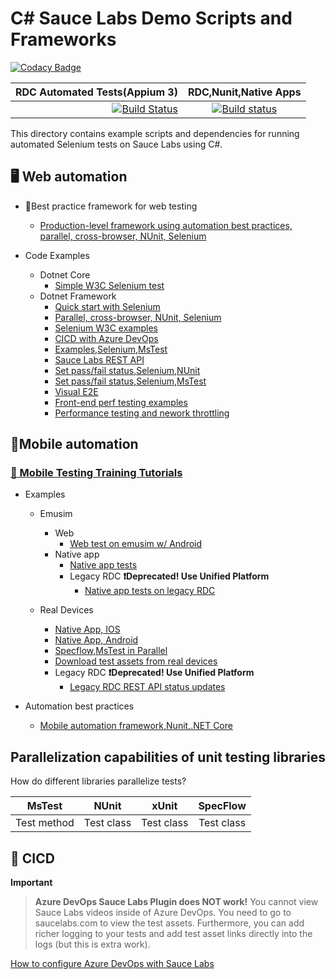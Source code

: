 # C# Sauce Labs Demo Scripts and Frameworks
[![Codacy Badge](https://api.codacy.com/project/badge/Grade/728698e058a04148a6a0da043ef7be1e)](https://app.codacy.com/gh/saucelabs-training/demo-csharp?utm_source=github.com&utm_medium=referral&utm_content=saucelabs-training/demo-csharp&utm_campaign=Badge_Grade_Dashboard)

| RDC Automated Tests(Appium 3)|RDC,Nunit,Native Apps|
| -------------:|:-------------:|
| [![Build Status](https://dev.azure.com/nikolayadvolodkin/SauceExamples/_apis/build/status/SauceExamples-RDC?branchName=master)](https://dev.azure.com/nikolayadvolodkin/SauceExamples/_build/latest?definitionId=21&branchName=master)|[![Build status](https://dev.azure.com/nikolayadvolodkin/SauceExamples/_apis/build/status/Appium4%20NUnit%20Scripts)](https://dev.azure.com/nikolayadvolodkin/SauceExamples/_build/latest?definitionId=22)|

This directory contains example scripts and dependencies for running automated Selenium tests on Sauce Labs using C#.

## 🖥 Web automation

* 🥇Best practice framework for web testing
  * [Production-level framework using automation best practices, parallel, cross-browser, NUnit, Selenium](./SauceExamples/Web.Tests/BestPractices)
  
* Code Examples
  * Dotnet Core
    * [Simple W3C Selenium test](./DotnetCore/Sauce.Demo/Core.Selenium.Examples/SimpleSauceTests.cs)
  * Dotnet Framework
    * [Quick start with Selenium](./SauceExamples/SeleniumNunit/SimpleExamples/SimpleSauceTest.cs)
    * [Parallel, cross-browser, NUnit, Selenium](./SauceExamples/Web.Tests/BestPractices/test)
    * [Selenium W3C examples](./SauceExamples/Selenium4DotNetFramework/Selenium4SauceTests.cs)
    * [CICD with Azure DevOps](https://ultimateqa.com/tfs-vsts-and-azure-devops/#Sauce_Labs_with_Azure_DevOps)
    * [Examples,Selenium,MsTest](./SauceExamples/SeleniumMsTest)
    * [Sauce Labs REST API](./SauceExamples/SeleniumNunit/SimpleExamples/RestApiForVdc.cs)
    * [Set pass/fail status,Selenium,NUnit](https://github.com/saucelabs-training/demo-csharp/blob/5d7e8731e4120ae381d8ff14bcf58d672b3bc2fc/SauceExamples/Web.Tests/BestPractices/test/BaseTest.cs#L60)
    * [Set pass/fail status,Selenium,MsTest](https://github.com/saucelabs-training/demo-csharp/blob/5d7e8731e4120ae381d8ff14bcf58d672b3bc2fc/SauceExamples/SeleniumMsTest/ParallelTests/DataDriven/DataDrivenCrossBrowserParallelMethods.cs#L84)
    * [Visual E2E](./SauceExamples/SeleniumNunit/Visual)
    * [Front-end perf testing examples](./SauceExamples/SeleniumNunit/SaucePerformance/PerformanceDemo.cs)
    * [Performance testing and nework throttling](./SauceExamples/SeleniumNunit/SaucePerformance/CustomCapabilitiesTests.cs)


## 📱Mobile automation

### [📕 Mobile Testing Training Tutorials](https://github.com/saucelabs-training/demo-java/blob/master/TRAINING.md)

* Examples
  * Emusim
    * Web
      * [Web test on emusim w/ Android](./SauceExamples/Core.Appium.MsTest.Scripts/Emusim/Browser/AndroidWebTests.cs)
    * Native app
      * [Native app tests](./SauceExamples/DotnetFramework/Appium/Appium4.NUnit.Scripts/RealDevices/NativeApp/UP)
      * Legacy RDC **❗️Deprecated! Use Unified Platform**
        * [Native app tests on legacy RDC](./SauceExamples/Core.Appium.MsTest.Scripts/RealDevices/NativeApp/LegacyRdc)
    
  * Real Devices
    * [Native App, IOS](./SauceExamples/DotnetFramework/Appium/Appium4.NUnit.Scripts/RealDevices/NativeApp/UP/GetStartedIos.cs)
    * [Native App, Android](./SauceExamples/DotnetFramework/Appium/Appium4.NUnit.Scripts/RealDevices/NativeApp/UP/AndroidAdvanced.cs)
    * [Specflow,MsTest in Parallel](./SauceExamples/DotnetCore/Core.Selenium4.MsTest.Scripts/SpecFlow)
    * [Download test assets from real devices](./SauceExamples/Core.Appium.MsTest.Scripts/RealDevices/NativeApp/DownloadAssets.cs)
    * Legacy RDC **❗️Deprecated! Use Unified Platform**
      * [Legacy RDC REST API status updates](./SauceExamples/Core.Appium.MsTest.Scripts/RealDevices/NativeApp/LegacyRdc/iOSExamples.cs)

* Automation best practices
  * [Mobile automation framework,Nunit,.NET Core](./SauceExamples/Core.Appium.MsTest.BestPractices)

## Parallelization capabilities of unit testing libraries

How do different libraries parallelize tests?

|MsTest|NUnit|xUnit|SpecFlow|
|:-------------:|:-------------:|:-------------:|:-------------:|
|Test method|Test class|Test class|Test class|

## 🚀 CICD

**Important**
> **Azure DevOps Sauce Labs Plugin does NOT work!** You cannot view Sauce Labs videos inside of Azure DevOps. You need to go to saucelabs.com to view the test assets. Furthermore, you can add richer logging to your tests and add test asset links directly into the logs (but this is extra work).


[How to configure Azure DevOps with Sauce Labs](https://ultimateqa.com/tfs-vsts-and-azure-devops/#Sauce_Labs_with_Azure_DevOps)

